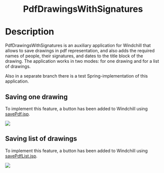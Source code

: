 <h1 align="center">PdfDrawingsWithSignatures</h1>

# Description
PdfDrawingsWithSignatures is an auxiliary application for Windchill that allows to save drawings in pdf representation,
and also adds the required names of people, their signatures, and dates to the title block of the drawing.
The application works in two modes: for one drawing and for a list of drawings.

Also in a separate branch there is a test Spring-implementation of this application.

## Saving one drawing
To implement this feature, a button has been added to Windchill using [savePdf.jsp](jsp/savePdf.jsp).

![](media/one_drw.gif)

## Saving list of drawings
To implement this feature, a button has been added to Windchill using [savePdfList.jsp](jsp/savePdfList.jsp).

![](media/list_of_drw.gif)
